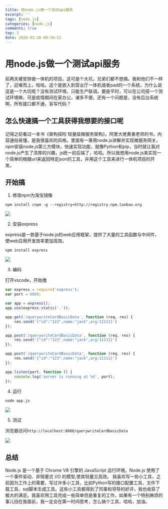 ```yaml
---
title: 用node.js做一个测试api服务
excerpt: ''
tags: [node.js]
categories: [node.js]
comments: true
top: 3
date: 2020-03-30 00:30:52
---
```



# 用node.js做一个测试api服务

前两天被安排做一体机的项目。这可是个大坑，兄弟们都不想搞。我和他们不一样了，迎难而上，哈哈。这个是嵌入到营业厅一体机或者pad的一个系统，为什么说这是一个大坑呢？没有测试环境，只能生产联调。要是平时，可以在公司搭一个测试环境嘛，可是疫情期间在家办公，诸多不便。还有一个问题是，没有后台系统啊，所有接口都不通，盲写代码？

## 怎么快速搞一个工具获得我想要的接口呢

记得之前看过一本书《架构探险 轻量级微服务架构》，阿里大佬黄勇老师的书，内容通俗易懂，是我很喜欢的风格。里面有一章用node.js讲解并实现微服务网关，npm安装node.js第三方模块，快速实现功能，就像Python和pip，当时就让我对node.js产生了浓厚的兴趣，js统一前后端了，哈哈。所以我想用node.js来实现一个简单的根据url来返回特定json的工具，并用这个工具来进行一体机项目的开发。

## 开始搞

1. 修改npm为淘宝镜像

```shell
npm install cnpm -g --registry=http://registry.npm.taobao.org
```

<img src='cnpm.bmp'>

2. 安装express

express是一款基于node.js的web应用框架，提供了大量的工具函数与中间件，使web应用开发效率更加高效。

```shell
npm install express
```
<img src='express.bmp'>

3. 编码

打开vscode，开始撸

```js
var express = require('express');
var port = 8080;

var app = express();
app.use(express.static('.'));

app.get('/querywriteCardBasicData', function (req, res) {
    res.send('{"id":"123",name:"jack",arg:11111}')
});

app.post('/querywriteCardBasicData', function (req, res) {
    res.send('{"id":"123",name:"jack",arg:11111}')
});

app.post('/querywriteCardBasicData', function (req, res) {
    res.send('{"id":"123",name:"jack",arg:11111}')
});

app.listen(port, function () {
    console.log('server is running at %d', port);
});
```

4. 运行

```shell
node app.js
```

<img src='run.bmp'>

5. 测试

浏览器访问`http://localhost:8080/querywriteCardBasicData`

<img src='test.bmp'>

## 总结

Node.js 是一个基于 Chrome V8 引擎的 JavaScript 运行环境。Node.js 使用了一个事件驱动、非阻塞式 I/O 的模型,使其轻量又高效。
我喜欢写一些小工具，之前因为工作上的需要，写过许多小工具，比如Python写的接口配置工具、文件下载工具、sql脚本生成工具。这些小工具都得到了同事和领导的好评，我也收获了极大的满足。我喜欢用工具完成一些简单但是重复的工作，如果有一个特别麻烦的事儿挡在我面前，我一定会在第一时间思考，怎么搞个工具，哈哈，加油。